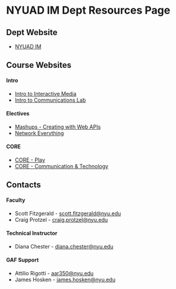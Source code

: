 NYUAD IM Dept Resources Page
============================

Dept Website
------------
* [NYUAD IM](http://nyuad.im)  

Course Websites
---------------
#### Intro
* [Intro to Interactive Media](http://intro.nyuad.im/)
* [Intro to Communications Lab](http://commlab.nyuad.im)  

#### Electives
* [Mashups - Creating with Web APIs](https://github.com/craigprotzel/Mashups)
* [Network Everything]()  

#### CORE
* [CORE - Play](http://play.nyuad.im/)
* [CORE - Communication & Technology](http://commtech.nyuad.im)  

Contacts
--------
#### Faculty
* Scott Fitzgerald - scott.fitzgerald@nyu.edu  
* Craig Protzel - craig.protzel@nyu.edu  

#### Technical Instructor
* Diana Chester - diana.chester@nyu.edu  

#### GAF Support
* Attilio Rigotti - aar350@nyu.edu   
* James Hosken - james.hosken@nyu.edu  


